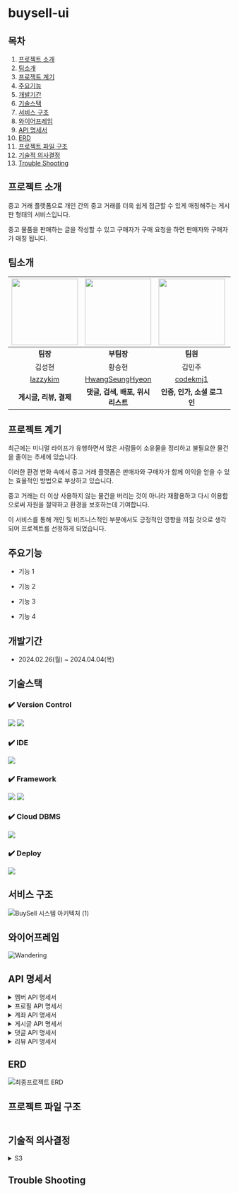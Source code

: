 # buysell-ui

## 목차
1. [프로젝트 소개](#프로젝트-소개)
2. [팀소개](#팀소개)
3. [프로젝트 계기](#프로젝트-계기)
4. [주요기능](#주요기능)
5. [개발기간](#개발기간)
6. [기술스택](#기술스택)
7. [서비스 구조](#서비스-구조)
8. [와이어프레임](#와이어프레임)
9. [API 명세서](#api-명세서)
10. [ERD](#erd)
11. [프로젝트 파일 구조](#프로젝트-파일-구조)
12. [기술적 의사결정](#기술적-의사결정)
13. [Trouble Shooting](#trouble-shooting)
    
## 프로젝트 소개
중고 거래 플랫폼으로 개인 간의 중고 거래를 더욱 쉽게 접근할 수 있게 매칭해주는 게시판 형태의 서비스입니다. 

중고 물품을 판매하는 글을 작성할 수 있고 구매자가 구매 요청을 하면 판매자와 구매자가 매칭 됩니다.

## 팀소개
|<img src=https://github.com/HwangSeungHyeon/buysell/assets/57141923/e5b7d730-9287-4693-aea9-9897b838697b width=150px height=150px>|<img src=https://github.com/HwangSeungHyeon/buysell/assets/57141923/02631b02-1f0c-4df0-bfbb-0968e058e65e width=150px height=150px>|<img src=https://github.com/HwangSeungHyeon/buysell/assets/57141923/30556bb0-f64f-4f87-a715-219e4fb1e10e width=150px height=150px>|<img src=https://github.com/HwangSeungHyeon/buysell/assets/57141923/5f539a96-b38f-4126-96ac-ba36d989bdfb width=150px height=150px>|
|:---:|:---:|:---:|:---:|
|**팀장**|**부팀장**|**팀원**|**팀원**|
|김성현|황승현|김민주|김현주|
|[lazzykim](https://github.com/lazzzykim)|[HwangSeungHyeon](https://github.com/HwangSeungHyeon)|[codekmj1](https://github.com/codekmj1)|[hyunzoo123123](https://github.com/hyunzoo123123)|
|**게시글, 리뷰, 결제**|**댓글, 검색, 배포, 위시리스트**|**인증, 인가, 소셜 로그인**|**프로필, 프론트**|


## 프로젝트 계기
최근에는 미니멀 라이프가 유행하면서 많은 사람들이 소유물을 정리하고 불필요한 물건을 줄이는 추세에 있습니다.

이러한 환경 변화 속에서 중고 거래 플랫폼은 판매자와 구매자가 함께 이익을 얻을 수 있는 효율적인 방법으로 부상하고 있습니다. 

중고 거래는 더 이상 사용하지 않는 물건을 버리는 것이 아니라 재활용하고 다시 이용함으로써 자원을 절약하고 환경을 보호하는데 기여합니다.

이 서비스를 통해 개인 및 비즈니스적인 부분에서도 긍정적인 영향을 끼칠 것으로 생각되어 프로젝트를 선정하게 되었습니다.

## 주요기능

- 기능 1

- 기능 2

- 기능 3

- 기능 4


## 개발기간
- 2024.02.26(월) ~ 2024.04.04(목)

## 기술스택

### ✔️ Version Control
<img src="https://img.shields.io/badge/git-F05032?style=for-the-badge&logo=git&logoColor=white"> <img src="https://img.shields.io/badge/github-181717?style=for-the-badge&logo=github&logoColor=white">

### ✔️ IDE
<img src="https://img.shields.io/badge/intellij idea-000000?style=for-the-badge&logo=intellijidea&logoColor=white">

### ✔️ Framework
<img src="https://img.shields.io/badge/Vue.js-4FC08D?style=for-the-badge&logo=Vue.js&logoColor=white"> <img src="https://img.shields.io/badge/Bootstrap-7952B3?style=for-the-badge&logo=Bootstrap&logoColor=white">

### ✔️ Cloud DBMS
<img src="https://img.shields.io/badge/amazon s3-569A31?style=for-the-badge&logo=amazons3&logoColor=white"> 

### ✔️ Deploy
<img src="https://img.shields.io/badge/vercel-000000?style=for-the-badge&logo=vercel&logoColor=white">

## 서비스 구조
![BuySell 시스템 아키텍처 (1)](https://github.com/HwangSeungHyeon/buysell-ui/assets/57141923/e709cc0f-de4a-4c00-89e9-a08e49e5c2ea)


## 와이어프레임
![Wandering](https://github.com/HwangSeungHyeon/buysell/assets/57141923/7236fe2b-33d6-4959-a56c-437d6f4a0b01)


## API 명세서
<details>
<summary> 멤버 API 명세서 </summary>
<div markdown="1">
  <img src= https://github.com/HwangSeungHyeon/buysell/assets/57141923/270ebc87-141d-45b6-a1d4-33b9017430f9>
</div>
</details>

<details>
<summary> 프로필 API 명세서</summary>
<div markdown="1">
  <img src= https://github.com/HwangSeungHyeon/buysell/assets/57141923/d1d0c5eb-2a62-476c-b960-2cf95e453d10>

</div>
</details>

<details>
<summary> 계좌 API 명세서</summary>
<div markdown="1">
  <img src= https://github.com/HwangSeungHyeon/buysell/assets/57141923/f6aa240c-8592-404b-b215-f4621fe41e64>
</div>
</details>

<details>
<summary> 게시글 API 명세서</summary>
<div markdown="1">
  <img src= https://github.com/HwangSeungHyeon/buysell/assets/57141923/c8299100-aa94-41d4-a4e0-1ead7c28bfa3>
</div>
</details>

<details>
<summary> 댓글 API 명세서</summary>
<div markdown="1">
  <img src= https://github.com/HwangSeungHyeon/buysell/assets/57141923/baae2df3-0234-49e9-9697-60858837d126>

</div>
</details>

<details>
<summary> 리뷰 API 명세서</summary>
<div markdown="1">
  <img src= https://github.com/HwangSeungHyeon/buysell/assets/57141923/395c1b83-99c4-454a-a176-d8d7fa535b30>
</div>

</details>

## ERD
![최종프로젝트 ERD](https://github.com/HwangSeungHyeon/buysell-ui/assets/57141923/2c5d4a18-3b8b-4e55-8481-8d7b57f942de)


## 프로젝트 파일 구조

```

```

## 기술적 의사결정
<details>
<summary> S3 </summary>
<div markdown="1">
    - [도입 이유]
    - [문제상황]
    - [해결방안]
    - [의사 결정]
</div>
</details>


## Trouble Shooting

